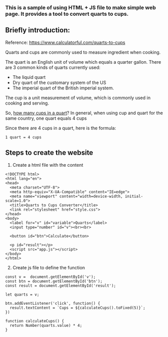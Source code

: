 ### This is a sample of using HTML + JS file to make simple web page. It provides a tool to convert quarts to cups.

## Briefly introduction: 
Reference: https://www.calculatorful.com/quarts-to-cups

Quarts and cups are commonly used to measure ingredient when cooking.

The quart is an English unit of volume which equals a quarter gallon. There are 3 common kinds of quarts currently used: 
- The liquid quart
- Dry quart of the customary system of the US
- The imperial quart of the British imperial system.

The cup is a unit measurement of volume, which is commonly used in cooking and serving. 

So, [how many cups in a quart](https://www.calculatorful.com/quarts-to-cups)? In general, when using cup and quart for the same country, one quart equals 4 cups

Since there are 4 cups in a quart, here is the formula:
```
1 quart = 4 cups
```
## Steps to create the website
1. Create a html file with the content
```
<!DOCTYPE html>
<html lang="en">
<head>
  <meta charset="UTF-8">
  <meta http-equiv="X-UA-Compatible" content="IE=edge">
  <meta name="viewport" content="width=device-width, initial-scale=1.0">
  <title>Quarts to Cups Converter</title>
  <link rel="stylesheet" href="style.css">
</head>
<body>
  <label for="v" id="variable">Quarts</label>
  <input type="number" id="v"><br><br>

  <button id="btn">Calculate</button>

  <p id="result"></p>
  <script src="app.js"></script>
</body>
</html>
```
2. Create js file to define the function
```
const v =  document.getElementById('v');
const btn = document.getElementById('btn');
const result = document.getElementById('result');

let quarts = v; 

btn.addEventListener('click', function() {
  result.textContent = `Cups = ${calculateCups().toFixed(5)}`;
})

function calculateCups() {
  return Number(quarts.value) * 4;
}
```